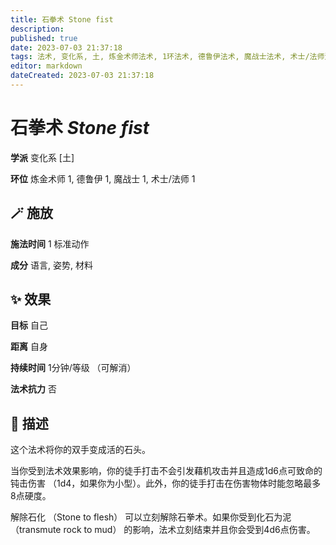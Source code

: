 ```yaml
---
title: 石拳术 Stone fist
description: 
published: true
date: 2023-07-03 21:37:18
tags: 法术, 变化系, 土, 炼金术师法术, 1环法术, 德鲁伊法术, 魔战士法术, 术士/法师法术
editor: markdown
dateCreated: 2023-07-03 21:37:18
---
```


# **石拳术** *Stone fist*

**学派** 变化系 \[土\] 

**环位** 炼金术师 1, 德鲁伊 1, 魔战士 1, 术士/法师 1

## 🪄 施放

**施法时间** 1 标准动作

**成分** 语言, 姿势, 材料

## ✨ 效果 

**目标** 自己 

**距离** 自身  

**持续时间** 1分钟/等级 （可解消） 

**法术抗力** 否

## 📖 描述

这个法术将你的双手变成活的石头。

当你受到法术效果影响，你的徒手打击不会引发藉机攻击并且造成1d6点可致命的钝击伤害 （1d4，如果你为小型）。此外，你的徒手打击在伤害物体时能忽略最多8点硬度。

解除石化 （Stone to flesh） 可以立刻解除石拳术。如果你受到化石为泥 （transmute rock to mud） 的影响，法术立刻结束并且你会受到4d6点伤害。
    